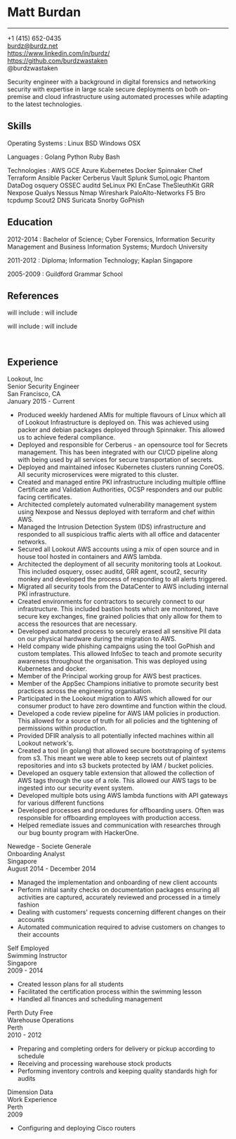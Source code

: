 Matt Burdan
===========

-----------------------------------------------  
+1 (415) 652-0435  
burdz@burdz.net  
https://www.linkedin.com/in/burdz/  
https://github.com/burdzwastaken  
@burdzwastaken  

Security engineer with a background in digital forensics and networking security with expertise in large scale secure deployments on both on-premise and cloud infrastructure using automated processes while adapting to the latest technologies. 

Skills
------

Operating Systems
: Linux BSD Windows OSX

Languages
: Golang Python Ruby Bash

Technologies
: AWS GCE Azure Kubernetes Docker Spinnaker Chef Terraform Ansible Packer Cerberus Vault Splunk SumoLogic Phantom DataDog osquery OSSEC auditd SeLinux PKI EnCase TheSleuthKit GRR Nexpose Qualys Nessus Nmap Wireshark PaloAlto-Networks F5 Bro tcpdump Scout2 DNS Suricata Snorby GoPhish


Education
------

2012-2014
: Bachelor of Science; Cyber Forensics, Information Security Management and Business Information Systems; Murdoch University 

2011-2012
: Diploma; Information Technology; Kaplan Singapore 

2005-2009
: Guildford Grammar School 


References
------

will include
: will include 

will include
: will include 


&nbsp;

Experience
------

Lookout, Inc  
Senior Security Engineer  
San Francisco, CA  
January 2015 - Current  

 * Produced weekly hardened AMIs for multiple flavours of Linux which all of Lookout Infrastructure is deployed on. This was achieved using packer and debian packages deployed through Spinnaker. This allowed us to achieve federal compliance.
 * Deployed and responsible for Cerberus - an opensource tool for Secrets management. This has been integrated with our CI/CD pipeline along with being used by all services for secure transportation of secrets.
 * Deployed and maintained infosec Kubernetes clusters running CoreOS. All security microservices were migrated to this cluster.
 * Created and managed entire PKI infrastructure including multiple offline Certificate and Validation Authorities, OCSP responders and our public facing certificates.
 * Architected completely automated vulnerability management system using Nexpose and Nessus deployed with terraform and chef within AWS.
 * Managed the Intrusion Detection System (IDS) infrastructure and responded to all suspicious traffic alerts with all office and datacenter networks.
 * Secured all Lookout AWS accounts using a mix of open source and in house tool hosted in containers and AWS lambda.
 * Architected the deployment of all security monitoring tools at Lookout. This included osquery, ossec auditd, GRR agent, scout2, security monkey and developed the process of responding to all alerts triggered.
 * Migrated all security tools from the DataCenter to AWS including internal PKI infrastructure. 
 * Created environments for contractors to securely connect to our infrastructure. This included bastion hosts which are monitored, have secure key exchanges, fine grained policies that only allow for them to access the resources that are necessary.
 * Developed automated process to securely erased all sensitive PII data on our physical hardware during the migration to AWS.
 * Held company wide phishing campaigns using the tool GoPhish and custom templates. This allowed InfoSec to teach and promote security awareness throughout the organisation. This was deployed using Kubernetes and docker.
 * Member of the Principal working group for AWS best practices.
 * Member of the AppSec Champions initiative to promote security best practices across the engineering organisation.
 * Participated in the Lookout migration to AWS which allowed for our consumer product to have zero downtime and function within the cloud.
 * Developed a code review pipeline for AWS IAM policies in production. This allowed for a source of truth for all policies and the tightening of permissions within production.
 * Provided DFIR analysis to all potentially infected machines within all Lookout network's.
 * Created a tool (in golang) that allowed secure bootstrapping of systems from s3. This meant we were able to keep secrets out of plaintext repositories and into s3 buckets protected by IAM / bucket policies.
 * Developed an osquery table extension that allowed the collection of AWS tags through the use of a role. This allowed our AWS tags to be ingested into our security event system.
 * Developed multiple bots using AWS lambda functions with API gateways for various different functions
 * Developed processes and procedures for offboarding users. Often was responsible for offboarding employees with production access.
 * Helped remediate issues and communication with researches through our bug bounty program with HackerOne.

Newedge - Societe Generale  
Onboarding Analyst  
Singapore  
August 2014 - December 2014  

 * Managed the implementation and onboarding of new client accounts
 * Perform initial sanity checks on documentation packages ensuring all activities are captured, accurately reviewed and processed in a timely fashion
 * Dealing with customers' requests concerning different changes on their accounts
 * Automated communication required to advise customers on changes to their accounts

Self Employed  
Swimming Instructor  
Singapore  
2009 - 2014  

 * Created lesson plans for all students
 * Facilitated the certification process within the swimming lesson
 * Handled all finances and scheduling management

Perth Duty Free  
Warehouse Operations  
Perth  
2010 - 2012  

 * Preparing and completing orders for delivery or pickup according to schedule
 * Receiving and processing warehouse stock products
 * Performing inventory controls and keeping quality standards high for audits

Dimension Data  
Work Experience  
Perth  
2009  

 * Configuring and deploying Cisco routers

